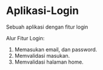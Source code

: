 # Aplikasi-Login
Sebuah aplikasi dengan fitur login

Alur Fitur Login:
1. Memasukan email, dan password.
2. Memvalidasi masukan.
3. Memvalidasi halaman  home.
